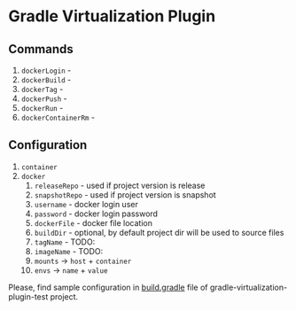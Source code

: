 # Gradle Virtualization Plugin

## Commands

1. `dockerLogin` -
1. `dockerBuild` -
1. `dockerTag` -
1. `dockerPush` -
1. `dockerRun` -
1. `dockerContainerRm` -

## Configuration

1. `container`
1. `docker`
    1. `releaseRepo` - used if project version is release
    1. `snapshotRepo` - used if project version is snapshot
    1. `username` - docker login user
    1. `password` - docker login password
    1. `dockerFile` - docker file location
    1. `buildDir` - optional, by default project dir will be used to source files
    1. `tagName` - TODO:
    1. `imageName` - TODO:
    1. `mounts` -> `host` + `container`
    1. `envs` -> `name` + `value`

Please, find sample configuration in [build.gradle](gradle-virtualization-plugin-test/build.gradle#L31) file of gradle-virtualization-plugin-test project.
